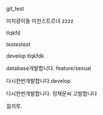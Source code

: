 git_test


미치광이들
미친스트르녀
zzzz






tlqkfd





testestest

develop
tlqkfdk




database개발합니다.
feature/sexual

다시한번개발합니다.develop

다시한번개발합니다.
정채문씨 고발합니다

낄끼루.
